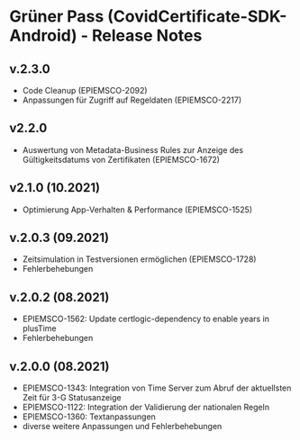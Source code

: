 # Grüner Pass (CovidCertificate-SDK-Android) - Release Notes

## v.2.3.0

- Code Cleanup (EPIEMSCO-2092)
- Anpassungen für Zugriff auf Regeldaten (EPIEMSCO-2217)

## v2.2.0

- Auswertung von Metadata-Business Rules zur Anzeige des Gültigkeitsdatums von Zertifikaten (EPIEMSCO-1672)

## v2.1.0 (10.2021)
- Optimierung App-Verhalten & Performance (EPIEMSCO-1525)

## v.2.0.3 (09.2021)
- Zeitsimulation in Testversionen ermöglichen (EPIEMSCO-1728)
- Fehlerbehebungen

## v.2.0.2 (08.2021)

- EPIEMSCO-1562: Update certlogic-dependency to enable years in plusTime
- Fehlerbehebungen

## v.2.0.0 (08.2021)

- EPIEMSCO-1343: Integration von Time Server zum Abruf der aktuellsten Zeit für 3-G Statusanzeige
- EPIEMSCO-1122: Integration der Validierung der nationalen Regeln
- EPIEMSCO-1360: Textanpassungen
- diverse weitere Anpassungen und Fehlerbehebungen
